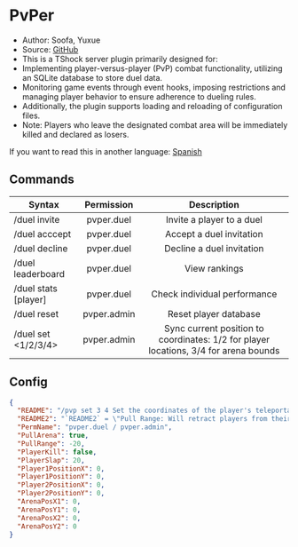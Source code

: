 # PvPer

- Author: Soofa, Yuxue
- Source: [GitHub](https://github.com/Soof4/PvPer/)
- This is a TShock server plugin primarily designed for:
- Implementing player-versus-player (PvP) combat functionality, utilizing an SQLite database to store duel data.
- Monitoring game events through event hooks, imposing restrictions and managing player behavior to ensure adherence to dueling rules.
- Additionally, the plugin supports loading and reloading of configuration files.
- Note: Players who leave the designated combat area will be immediately killed and declared as losers.

If you want to read this in another language: [Spanish](https://github.com/Soof4/PvPer/blob/main/README_SPANISH.md)

## Commands

| Syntax                | Permission  |                                     Description                                      |
| --------------------- | :---------: | :----------------------------------------------------------------------------------: |
| /duel invite <player> | pvper.duel  |                              Invite a player to a duel                               |
| /duel acccept         | pvper.duel  |                               Accept a duel invitation                               |
| /duel decline         | pvper.duel  |                              Decline a duel invitation                               |
| /duel leaderboard     | pvper.duel  |                                    View rankings                                     |
| /duel stats [player]  | pvper.duel  |                             Check individual performance                             |
| /duel reset           | pvper.admin |                                Reset player database                                 |
| /duel set <1/2/3/4>   | pvper.admin | Sync current position to coordinates: 1/2 for player locations, 3/4 for arena bounds |

## Config

```json
{
  "README": "/pvp set 3 4 Set the coordinates of the player's teleportation higher or lower than the player's coordinates by 3 blocks",
  "README2": "`README2` = \"Pull Range: Will retract players from their direction of exiting the arena back to a specified opposite position relative to the arena center (a positive value indicates a position in the same direction). This feature is enabled by default when the option to kill players is disabled.\"",
  "PermName": "pvper.duel / pvper.admin",
  "PullArena": true,
  "PullRange": -20,
  "PlayerKill": false,
  "PlayerSlap": 20,
  "Player1PositionX": 0,
  "Player1PositionY": 0,
  "Player2PositionX": 0,
  "Player2PositionY": 0,
  "ArenaPosX1": 0,
  "ArenaPosY1": 0,
  "ArenaPosX2": 0,
  "ArenaPosY2": 0
}
```
